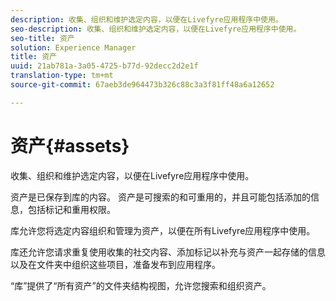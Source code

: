 ```yaml
---
description: 收集、组织和维护选定内容，以便在Livefyre应用程序中使用。
seo-description: 收集、组织和维护选定内容，以便在Livefyre应用程序中使用。
seo-title: 资产
solution: Experience Manager
title: 资产
uuid: 21ab781a-3a05-4725-b77d-92decc2d2e1f
translation-type: tm+mt
source-git-commit: 67aeb3de964473b326c88c3a3f81ff48a6a12652

---
```



# 资产{#assets}

收集、组织和维护选定内容，以便在Livefyre应用程序中使用。

资产是已保存到库的内容。 资产是可搜索的和可重用的，并且可能包括添加的信息，包括标记和重用权限。

库允许您将选定内容组织和管理为资产，以便在所有Livefyre应用程序中使用。

库还允许您请求重复使用收集的社交内容、添加标记以补充与资产一起存储的信息以及在文件夹中组织这些项目，准备发布到应用程序。

“库”提供了“所有资产”的文件夹结构视图，允许您搜索和组织资产。
